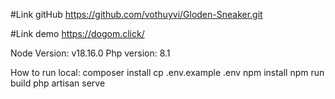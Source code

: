 #Link gitHub 
https://github.com/vothuyvi/Gloden-Sneaker.git

#Link demo
https://dogom.click/

Node Version: v18.16.0
Php version: 8.1

How to run local:
composer install
cp .env.example .env
npm install
npm run build
php artisan serve

